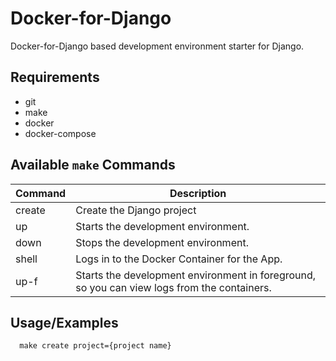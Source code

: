 # Docker-for-Django

Docker-for-Django based development environment starter for Django.

## Requirements  
- git 
- make 
- docker  
- docker-compose


## Available `make` Commands

| Command | Description |
| --- | --- |
| create | Create the Django project |
| up | Starts the development environment. |
| down | Stops the development environment. |
| shell | Logs in to the Docker Container for the App. |
| up-f | Starts the development environment in foreground, so you can view logs from the containers. |

 
## Usage/Examples  
~~~make  
  make create project={project name}
~~~  

